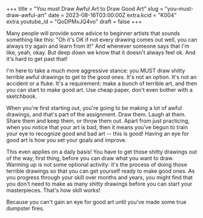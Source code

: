 +++
title = "You must Draw Awful Art to Draw Good Art"
slug = "you-must-draw-awful-art"
date = 2023-08-16T03:00:00Z
extra.kcid = "K004"
extra.youtube_id = "QoDPMxJQ4vo"
draft = false
+++

Many people will provide some advice to beginner artists that sounds something like this: "Oh it's OK if not every drawing comes out well, you can always try again and learn from it!" And whenever someone says that I'm like, yeah, okay. But deep down we know that it doesn't always feel ok. And it's hard to get past that!

I'm here to take a much more aggressive stance: you MUST draw shitty terrible awful drawings to get to the good ones. It's not an option. It's not an accident or a fluke. It's a requirement: make a bunch of terrible art, and then you can start to make good art. Use cheap paper, don't even bother with a sketchbook.

When you're first starting out, you're going to be making a lot of awful drawings, and that's part of the assignment. Draw them. Laugh at them. Share them and keep them, or throw them out. Apart from just practicing, when you notice that your art is bad, then it means you've begun to train your eye to recognize good and bad art -- this is good! Having an eye for good art is how you set your goals and improve.

This even applies on a daily basis! You have to get those shitty drawings out of the way, first thing, before you can draw what you want to draw. Warming up is not some optional activity: it's the process of doing those terrible drawings so that you can get yourself ready to make good ones.
As you progress through your skill over months and years, you might find that you don't need to make as many shitty drawings before you can start your masterpieces. That's how skill works!

Because you can't gain an eye for good art until you've made some true dumpster fires.
